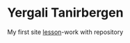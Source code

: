 # Yergali Tanirbergen
My first site
[lesson](https://ergalitanirbergen.github.io/lesson/ "my ready page")-work with repository
